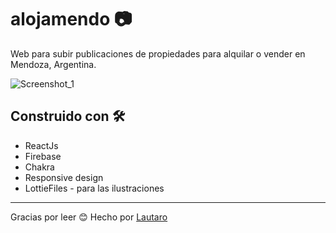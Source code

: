 
# alojamendo 📷

Web para subir publicaciones de propiedades para alquilar o vender en Mendoza, Argentina.

![Screenshot_1](https://user-images.githubusercontent.com/79154442/146371028-d4c688b5-8f64-408f-83ac-5dc2f805757e.png)


## Construido con 🛠️

- ReactJs
- Firebase
- Chakra
- Responsive design
- LottieFiles - para las ilustraciones



---

Gracias por leer 😊
Hecho por [Lautaro](https://github.com/LautaAndreani)
